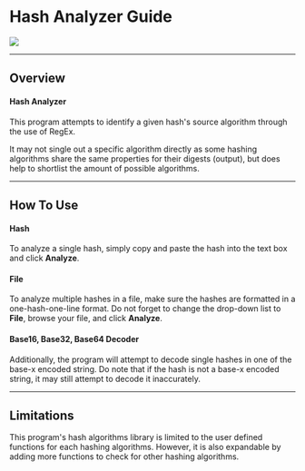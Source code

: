# Hash Analyzer Guide

<img src="https://img.shields.io/badge/language-python-brightgreen?logo=python&style=for-the-badge"/>

---
## Overview

#### Hash Analyzer

This program attempts to identify a given hash's source algorithm through the use of RegEx.

It may not single out a specific algorithm directly as some hashing algorithms share the same properties for their digests (output), but does help to shortlist the amount of possible algorithms.

---
## How To Use

#### Hash
To analyze a single hash, simply copy and paste the hash into the text box and click **Analyze**.

#### File
To analyze multiple hashes in a file, make sure the hashes are formatted in a one-hash-one-line format. Do not forget to change the drop-down list to **File**, browse your file, and click **Analyze**.

#### Base16, Base32, Base64 Decoder
Additionally, the program will attempt to decode single hashes in one of the base-x encoded string. Do note that if the hash is not a base-x encoded string, it may still attempt to decode it inaccurately.

---
## Limitations
This program's hash algorithms library is limited to the user defined functions for each hashing algorithms. However, it is also expandable by adding more functions to check for other hashing algorithms.